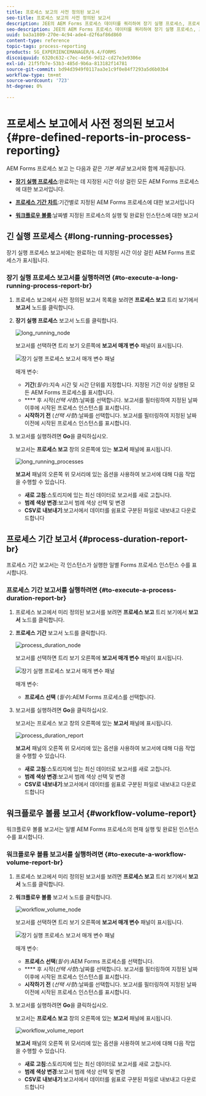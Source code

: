 ```yaml
---
title: 프로세스 보고의 사전 정의된 보고서
seo-title: 프로세스 보고의 사전 정의된 보고서
description: JEE의 AEM Forms 프로세스 데이터를 쿼리하여 장기 실행 프로세스, 프로세스 기간 및 워크플로우 볼륨에 대한 보고서를 만듭니다
seo-description: JEE의 AEM Forms 프로세스 데이터를 쿼리하여 장기 실행 프로세스, 프로세스 기간 및 워크플로우 볼륨에 대한 보고서를 만듭니다
uuid: ba3a1809-270e-4c94-ade4-d2f6af86d860
content-type: reference
topic-tags: process-reporting
products: SG_EXPERIENCEMANAGER/6.4/FORMS
discoiquuid: 6320c632-c7ec-4e56-9d12-cd27e3e9306e
exl-id: 21f5fb7e-53b3-485d-9b6a-813182f14781
source-git-commit: bd94d3949f0117aa3e1c9f0e84f7293a5d6b03b4
workflow-type: tm+mt
source-wordcount: '723'
ht-degree: 0%

---
```


# 프로세스 보고에서 사전 정의된 보고서 {#pre-defined-reports-in-process-reporting}

AEM Forms 프로세스 보고 는 다음과 같은 *기본 제공* 보고서와 함께 제공됩니다.

* **[장기 실행 프로세스](/help/forms/using/process-reporting/pre-defined-reports-in-process-reporting.md#p-long-running-processes-p)**:완료하는 데 지정된 시간 이상 걸린 모든 AEM Forms 프로세스에 대한 보고서입니다.

* **[프로세스 기간 차트](/help/forms/using/process-reporting/pre-defined-reports-in-process-reporting.md#p-process-duration-report-br-p)**:기간별로 지정된 AEM Forms 프로세스에 대한 보고서입니다

* **[워크플로우 볼륨](/help/forms/using/process-reporting/pre-defined-reports-in-process-reporting.md#p-workflow-volume-report-p)**:날짜별 지정된 프로세스의 실행 및 완료된 인스턴스에 대한 보고서

## 긴 실행 프로세스 {#long-running-processes}

장기 실행 프로세스 보고서에는 완료하는 데 지정된 시간 이상 걸린 AEM Forms 프로세스가 표시됩니다.

### 장기 실행 프로세스 보고서를 실행하려면 {#to-execute-a-long-running-process-report-br}

1. 프로세스 보고에서 사전 정의된 보고서 목록을 보려면 **프로세스 보고** 트리 보기에서 **보고서** 노드를 클릭합니다.
1. **장기 실행 프로세스** 보고서 노드를 클릭합니다.

   ![long_running_node](assets/long_running_node.png)

   보고서를 선택하면 트리 보기 오른쪽에 **보고서 매개 변수** 패널이 표시됩니다.

   ![장기 실행 프로세스 보고서 매개 변수 패널](assets/report_parameters_panel.png)

   매개 변수:

   * **기간**(*필수*):지속 시간 및 시간 단위를 지정합니다. 지정된 기간 이상 실행된 모든 AEM Forms 프로세스를 표시합니다.
   * ****  후 시작(*선택 사항*):날짜를 선택합니다. 보고서를 필터링하여 지정된 날짜 이후에 시작된 프로세스 인스턴스를 표시합니다.
   * **시작하기 전** (*선택 사항*):날짜를 선택합니다. 보고서를 필터링하여 지정된 날짜 이전에 시작된 프로세스 인스턴스를 표시합니다.

1. 보고서를 실행하려면 **Go**&#x200B;을 클릭하십시오.

   보고서는 **프로세스 보고** 창의 오른쪽에 있는 **보고서** 패널에 표시됩니다.

   ![long_running_processes](assets/long_running_processes.png)

   **보고서** 패널의 오른쪽 위 모서리에 있는 옵션을 사용하여 보고서에 대해 다음 작업을 수행할 수 있습니다.

   * **새로 고침**:스토리지에 있는 최신 데이터로 보고서를 새로 고칩니다.
   * **범례 색상 변경**:보고서 범례 색상 선택 및 변경
   * **CSV로 내보내기**:보고서에서 데이터를 쉼표로 구분된 파일로 내보내고 다운로드합니다

## 프로세스 기간 보고서 {#process-duration-report-br}

프로세스 기간 보고서는 각 인스턴스가 실행한 일별 Forms 프로세스 인스턴스 수를 표시합니다.

### 프로세스 기간 보고서를 실행하려면 {#to-execute-a-process-duration-report-br}

1. 프로세스 보고에서 미리 정의된 보고서를 보려면 **프로세스 보고** 트리 보기에서 **보고서** 노드를 클릭합니다.
1. **프로세스 기간** 보고서 노드를 클릭합니다.

   ![process_duration_node](assets/process_duration_node.png)

   보고서를 선택하면 트리 보기 오른쪽에 **보고서 매개 변수** 패널이 표시됩니다.

   ![장기 실행 프로세스 보고서 매개 변수 패널](assets/process_duration_params.png)

   매개 변수:

   * **프로세스 선택** (*필수*):AEM Forms 프로세스를 선택합니다.

1. 보고서를 실행하려면 **Go**&#x200B;을 클릭하십시오.

   보고서는 프로세스 보고 창의 오른쪽에 있는 **보고서** 패널에 표시됩니다.

   ![process_duration_report](assets/process_duration_report.png)

   **보고서** 패널의 오른쪽 위 모서리에 있는 옵션을 사용하여 보고서에 대해 다음 작업을 수행할 수 있습니다.

   * **새로 고침**:스토리지에 있는 최신 데이터로 보고서를 새로 고칩니다.
   * **범례 색상 변경**:보고서 범례 색상 선택 및 변경
   * **CSV로 내보내기**:보고서에서 데이터를 쉼표로 구분된 파일로 내보내고 다운로드합니다

## 워크플로우 볼륨 보고서 {#workflow-volume-report}

워크플로우 볼륨 보고서는 일별 AEM Forms 프로세스의 현재 실행 및 완료된 인스턴스 수를 표시합니다.

### 워크플로우 볼륨 보고서를 실행하려면 {#to-execute-a-workflow-volume-report-br}

1. 프로세스 보고에서 미리 정의된 보고서를 보려면 **프로세스 보고** 트리 보기에서 **보고서** 노드를 클릭합니다.
1. **워크플로우 볼륨** 보고서 노드를 클릭합니다.

   ![workflow_volume_node](assets/workflow_volume_node.png)

   보고서를 선택하면 트리 보기 오른쪽에 **보고서 매개 변수** 패널이 표시됩니다.

   ![장기 실행 프로세스 보고서 매개 변수 패널](assets/workflow_volume_params.png)

   매개 변수:

   * **프로세스 선택**(*필수*):AEM Forms 프로세스를 선택합니다.
   * ****  후 시작(*선택 사항*):날짜를 선택합니다. 보고서를 필터링하여 지정된 날짜 이후에 시작된 프로세스 인스턴스를 표시합니다.
   * **시작하기 전** (*선택 사항*):날짜를 선택합니다. 보고서를 필터링하여 지정된 날짜 이전에 시작된 프로세스 인스턴스를 표시합니다.

1. 보고서를 실행하려면 **Go**&#x200B;을 클릭하십시오.

   보고서는 **프로세스 보고** 창의 오른쪽에 있는 **보고서** 패널에 표시됩니다.

   ![workflow_volume_report](assets/workflow_volume_report.png)

   **보고서** 패널의 오른쪽 위 모서리에 있는 옵션을 사용하여 보고서에 대해 다음 작업을 수행할 수 있습니다.

   * **새로 고침**:스토리지에 있는 최신 데이터로 보고서를 새로 고칩니다.
   * **범례 색상 변경**:보고서 범례 색상 선택 및 변경
   * **CSV로 내보내기**:보고서에서 데이터를 쉼표로 구분된 파일로 내보내고 다운로드합니다
